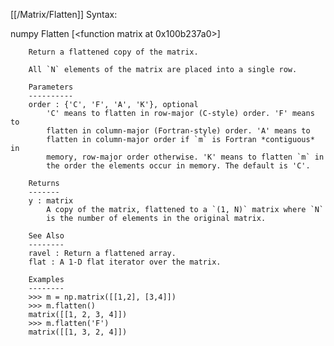[[/Matrix/Flatten]]
Syntax:

  numpy Flatten [<function matrix at 0x100b237a0>]


        Return a flattened copy of the matrix.

        All `N` elements of the matrix are placed into a single row.

        Parameters
        ----------
        order : {'C', 'F', 'A', 'K'}, optional
            'C' means to flatten in row-major (C-style) order. 'F' means to
            flatten in column-major (Fortran-style) order. 'A' means to
            flatten in column-major order if `m` is Fortran *contiguous* in
            memory, row-major order otherwise. 'K' means to flatten `m` in
            the order the elements occur in memory. The default is 'C'.

        Returns
        -------
        y : matrix
            A copy of the matrix, flattened to a `(1, N)` matrix where `N`
            is the number of elements in the original matrix.

        See Also
        --------
        ravel : Return a flattened array.
        flat : A 1-D flat iterator over the matrix.

        Examples
        --------
        >>> m = np.matrix([[1,2], [3,4]])
        >>> m.flatten()
        matrix([[1, 2, 3, 4]])
        >>> m.flatten('F')
        matrix([[1, 3, 2, 4]])

        